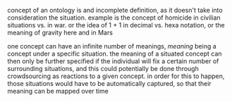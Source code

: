 concept of an ontology is and incomplete definition, as it doesn't take into consideration the situation. example is the concept of homicide in civilian situations vs. in war. or the idea of 1 + 1 in decimal vs. hexa notation, or the meaning of gravity here and in Mars

one concept can have an infinite number of meanings, *meaning* being a concept under a specific situation. the meaning of a situated concept can then only be further specified if the individual will fix a certain number of surrounding situations, and this could potentially be done through crowdsourcing as reactions to a given concept. in order for this to happen, those situations would have to be automatically captured, so that their meaning can be mapped over time